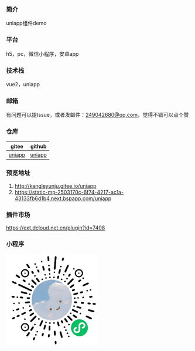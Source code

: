 ### 简介
uniapp组件demo

### 平台
h5，pc，微信小程序，安卓app

### 技术栈
vue2，uniapp

### 邮箱
有问题可以提Issue，或者发邮件：249042680@qq.com，觉得不错可以点个赞

### 仓库
| gitee | github |
| --- | --- |
| [uniapp](https://gitee.com/kangleyunju/uniapp) | [uniapp](https://github.com/kangleyunju/uniapp) |

### 预览地址
1. http://kangleyunju.gitee.io/uniapp
2. https://static-mp-2503170c-6f74-4217-ac1a-43133fb6d1b4.next.bspapp.com/uniapp

### 插件市场
https://ext.dcloud.net.cn/plugin?id=7408

### 小程序
![微信小程序](./static/xcx.png)
